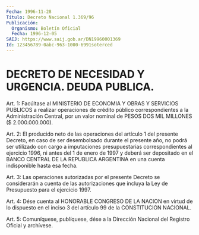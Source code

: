 ```yaml
---
Fecha: 1996-11-28
Título: Decreto Nacional 1.369/96
Publicación:
  Organismo: Boletín Oficial
  Fecha: 1996-12-05
SAIJ: https://www.saij.gob.ar/DN19960001369
Id: 123456789-0abc-963-1000-6991soterced
---
```

# DECRETO DE NECESIDAD Y URGENCIA. DEUDA PUBLICA.

<a id="1"></a>
Art. 1: Facúltase al MINISTERIO DE ECONOMIA Y OBRAS Y SERVICIOS PUBLICOS a realizar operaciones de crédito público correspondientes a la Administración Central, por un valor nominal de PESOS DOS MIL MILLONES ($ 2.000.000.000).

<a id="2"></a>
Art.  2: El producido neto de las operaciones del artículo 1 del presente Decreto, en caso de ser desembolsado durante el presente año, no podrá ser utilizado con cargo a imputaciones presupuestarias correspondientes al ejercicio 1996, ni antes del 1 de enero de 1997 y deberá ser depositado en el BANCO CENTRAL DE LA REPUBLICA ARGENTINA en una cuenta indisponible hasta esa fecha.

<a id="3"></a>
Art. 3: Las operaciones autorizadas por el presente Decreto se considerarán a cuenta de las autorizaciones que incluya la Ley de Presupuesto para el ejercicio 1997.

<a id="4"></a>
Art. 4: Dése cuenta al HONORABLE CONGRESO DE LA NACION en virtud de lo dispuesto en el inciso 3 del artículo 99 de la CONSTITUCION NACIONAL.

<a id="5"></a>
Art. 5: Comuníquese, publíquese, dése a la Dirección Nacional  del Registro  Oficial  y  archívese.